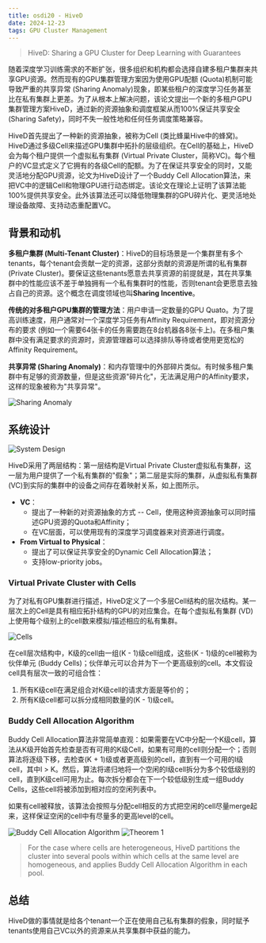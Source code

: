 ```yaml
---
title: osdi20 - HiveD
date: 2024-12-23
tags: GPU Cluster Management
---
```


> HiveD: Sharing a GPU Cluster for Deep Learning with Guarantees

随着深度学习训练需求的不断扩张，很多组织和机构都会选择自建多租户集群来共享GPU资源。然而现有的GPU集群管理方案因为使用GPU配额 (Quota)机制可能导致严重的共享异常 (Sharing Anomaly)现象，即某些租户的深度学习任务甚至比在私有集群上更差。为了从根本上解决问题，该论文提出一个新的多租户GPU集群管理方案HiveD，通过新的资源抽象和调度框架从而100%保证共享安全 (Sharing Safety)，同时不失一般性地和任何任务调度策略兼容。

HiveD首先提出了一种新的资源抽象，被称为Cell (类比蜂巢Hive中的蜂窝)。HiveD通过多级Cell来描述GPU集群中拓扑的层级组织。在Cell的基础上，HiveD会为每个租户提供一个虚拟私有集群 (Virtual Private Cluster，简称VC)。每个租户的VC显式定义了它拥有的各级Cell的配额。为了在保证共享安全的同时，又能灵活地分配GPU资源，论文为HiveD设计了一个Buddy Cell Allocation算法，来把VC中的逻辑Cell和物理GPU进行动态绑定。该论文在理论上证明了该算法能100%提供共享安全。此外该算法还可以降低物理集群的GPU碎片化、更灵活地处理设备故障、支持动态重配置VC。

## 背景和动机

**多租户集群 (Multi-Tenant Cluster)**：HiveD的目标场景是一个集群里有多个tenants，每个tenant会贡献一定的资源，这部分贡献的资源是所谓的私有集群 (Private Cluster)。要保证这些tenants愿意去共享资源的前提就是，其在共享集群中的性能应该不差于单独拥有一个私有集群时的性能，否则tenant会更愿意去独占自己的资源。这个概念在调度领域也叫**Sharing Incentive**。

**传统的对多租户GPU集群的管理方法**：用户申请一定数量的GPU Quato。为了提高训练速度，用户通常对一个深度学习任务有Affinity Requirement，即对资源分布的要求 (例如一个需要64张卡的任务需要跑在8台机器各8张卡上)。在多租户集群中没有满足要求的资源时，资源管理器可以选择排队等待或者使用更宽松的Affinity Requirement。

**共享异常 (Sharing Anomaly)**：和内存管理中的外部碎片类似。有时候多租户集群中有足够的资源数量，但是这些资源"碎片化"，无法满足用户的Affinity要求，这样的现象被称为"共享异常"。

<img alt="Sharing Anomaly" align="center" src="./assets/osdi20-HiveD-fig1.png">

## 系统设计

<img alt="System Design" align="center" src="./assets/osdi20-HiveD-fig2.png">

HiveD采用了两层结构：第一层结构是Virtual Private Cluster虚拟私有集群，这一层为用户提供了一个私有集群的"假象"；第二层是实际的集群，从虚拟私有集群 (VC)到实际的集群中的设备之间存在着映射关系，如上图所示。

- **VC**：
    - 提出了一种新的对资源抽象的方式 -- Cell，使用这种资源抽象可以同时描述GPU资源的Quota和Affinity；
    - 在VC层面，可以使用现有的深度学习调度器来对资源进行调度。
- **From Virtual to Physical**：
    - 提出了可以保证共享安全的Dynamic Cell Allocation算法；
    - 支持low-priority jobs。

### Virtual Private Cluster with Cells

为了对私有GPU集群进行描述，HiveD定义了一个多层Cell结构的层次结构。某一层次上的Cell是具有相应拓扑结构的GPU的对应集合。在每个虚拟私有集群 (VD)上使用每个级别上的cell数来模拟/描述相应的私有集群。

<img alt="Cells" align="center" src="./assets/osdi20-HiveD-fig3.png">

在cell层次结构中，K级的cell由一组(K - 1)级cell组成，这些(K - 1)级的cell被称为伙伴单元 (Buddy Cells)；伙伴单元可以合并为下一个更高级别的cell。本文假设cell具有层次一致的可组合性：
1. 所有K级cell在满足组合对K级cell的请求方面是等价的；
2. 所有K级cell都可以拆分成相同数量的(K - 1)级cell。

### Buddy Cell Allocation Algorithm

Buddy Cell Allocation算法非常简单直观：如果需要在VC中分配一个K级cell，算法从K级开始首先检查是否有可用的K级Cell，如果有可用的cell则分配一个；否则算法将逐级下移，去检查(K + 1)级或者更高级别的cell，直到有一个可用的l级cell，其中l > K。然后，算法将递归地将一个空闲的l级cell拆分为多个较低级别的cell，直到K级cell可用为止。每次拆分都会在下一个较低级别生成一组Buddy Cells，这些cell将被添加到相对应的空闲列表中。

如果有cell被释放，该算法会按照与分配cell相反的方式把空闲的cell尽量merge起来，这样保证空闲的cell中有尽量多的更高level的cell。

<img alt="Buddy Cell Allocation Algorithm" align="center" src="./assets/osdi20-HiveD-fig4.png">

<img alt="Theorem 1" align="center" src="./assets/osdi20-HiveD-fig5.png">

> For the case where cells are heterogeneous, HiveD partitions the cluster into several pools within which cells at the same level are homogeneous, and applies Buddy Cell Allocation Algorithm in each pool.

## 总结

HiveD做的事情就是给各个tenant一个正在使用自己私有集群的假象，同时赋予tenants使用自己VC以外的资源来从共享集群中获益的能力。